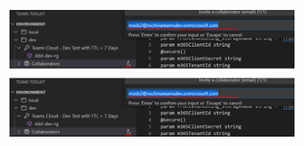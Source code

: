 [<img src="https://raw.githubusercontent.com/OfficeDev/TeamsFx/main/packages/vscode-extension/img/addCollaborator.png">](command:fx-extension.openTutorial?%5B%22WalkThrough%22%2C%22first%22%5D)

[<img src="https://raw.githubusercontent.com/OfficeDev/TeamsFx/main/packages/vscode-extension/img/addCollaborator.png">](command:fx-extension.openTutorial?%5B%22WalkThrough%22%2C%22second%22%5D)